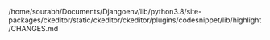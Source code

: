 /home/sourabh/Documents/Djangoenv/lib/python3.8/site-packages/ckeditor/static/ckeditor/ckeditor/plugins/codesnippet/lib/highlight/CHANGES.md